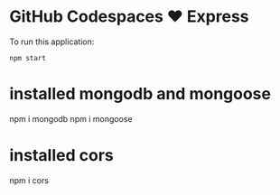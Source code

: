 # GitHub Codespaces ♥️ Express

To run this application:

```
npm start
```
# installed mongodb and mongoose 
npm i mongodb
npm i mongoose

# installed cors 
npm i cors


